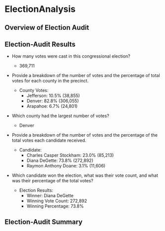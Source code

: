 # ElectionAnalysis

## Overview of Election Audit
## Election-Audit Results 
- How many votes were cast in this congressional election?
    - 369,711

- Provide a breakdown of the number of votes and the percentage of total votes for each county in the precinct.
    - County Votes:
        - Jefferson: 10.5% (38,855)
        - Denver: 82.8% (306,055)
        - Arapahoe: 6.7% (24,801)

- Which county had the largest number of votes?
    - Denver

- Provide a breakdown of the number of votes and the percentage of the total votes each candidate received.
    - Candidate:
        - Charles Casper Stockham: 23.0% (85,213)
        - Diana DeGette: 73.8% (272,892)
        - Raymon Anthony Doane: 3.1% (11,606)

- Which candidate won the election, what was their vote count, and what was their percentage of the total votes?
    - Election Results:
        - Winner: Diana DeGette
        - Winning Vote Count: 272,892
        - Winning Percentage: 73.8%

## Election-Audit Summary 
